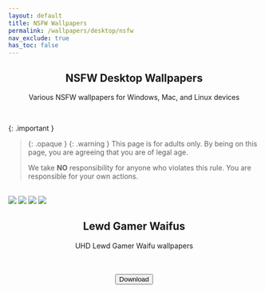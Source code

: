 ```yaml
---
layout: default
title: NSFW Wallpapers
permalink: /wallpapers/desktop/nsfw
nav_exclude: true
has_toc: false
---
```


<div class="card">
<div class="container">
<h2 class="text-small" style="text-align:center">NSFW Desktop Wallpapers</h2>
<p class="text-small" style="text-align:center">Various NSFW wallpapers for Windows, Mac, and Linux devices</p>
</div>
</div>
<br />

<!--
{: .note }
> {: .opaque }
>
> 
-->

{: .important }
> {: .opaque }
> {: .warning }
> This page is for adults only. By being on this page, you are agreeing that you are of legal age.
>
> We take **NO** responsibility for anyone who violates this rule. You are responsible for your own actions.

<br />
<div class="card">
<div class="gallery">
<img src="https://the-back-room.info/assets/images/wallpapers/desktop/nsfw/Lewd Gamer Waifus/1750475865_6020_90065.png" />
<img src="https://the-back-room.info/assets/images/wallpapers/desktop/nsfw/Lewd Gamer Waifus/1750476335_3336_72206.png" />
<img src="https://the-back-room.info/assets/images/wallpapers/desktop/nsfw/Lewd Gamer Waifus/1750476611_1044_57214.png" />
<img src="https://the-back-room.info/assets/images/wallpapers/desktop/nsfw/Lewd Gamer Waifus/1750476714_6806_19645.png" />
</div>
<div class="container">
<h2 class="text-small" style="text-align:center">Lewd Gamer Waifus</h2>
<p class="text-small" style="text-align:center">UHD Lewd Gamer Waifu wallpapers</p><br /><br />
<span class="fs-3">
<div align="center" class="text-small">
<a href="https://gitlab.com/the-back-room/Wallpapers/-/archive/main/Wallpapers-main.zip?path=desktop/NSFW/Lewd-Gamer-Waifus" target="_blank">
<button type="button" name="button" class="btn">Download</button></a> 
</div>
</span>
</div>
<br />
</div>
